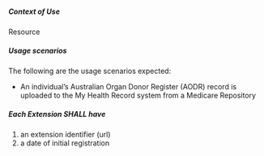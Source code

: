 ##### **Context of Use**
Resource

#####  **Usage scenarios**
The following are the usage scenarios expected:
* An individual’s Australian Organ Donor Register (AODR) record is uploaded to the My Health Record system from a Medicare Repository

#####  **Each Extension SHALL have**
1. an extension identifier (url)
1. a date of initial registration 
